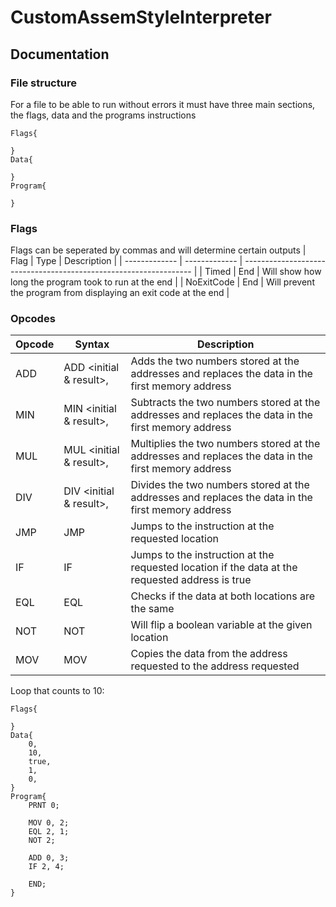 # CustomAssemStyleInterpreter

## Documentation
### File structure
For a file to be able to run without errors it must have three main sections, the flags, data and the programs instructions
```
Flags{

}
Data{

}
Program{

}
```
### Flags
Flags can be seperated by commas and will determine certain outputs
| Flag          | Type          | Description                                                       |
| ------------- | ------------- | ----------------------------------------------------------------- |
| Timed         | End           | Will show how long the program took to run at the end             |
| NoExitCode    | End           | Will prevent the program from displaying an exit code at the end  |

### Opcodes

| Opcode        | Syntax                              | Description                                                                                          |
| ------------- | ----------------------------------- | ---------------------------------------------------------------------------------------------------- |
| ADD           | ADD <initial & result>, <secondary> | Adds the two numbers stored at the addresses and replaces the data in the first memory address       |
| MIN           | MIN <initial & result>, <secondary> | Subtracts the two numbers stored at the addresses and replaces the data in the first memory address  |
| MUL           | MUL <initial & result>, <secondary> | Multiplies the two numbers stored at the addresses and replaces the data in the first memory address |
| DIV           | DIV <initial & result>, <secondary> | Divides the two numbers stored at the addresses and replaces the data in the first memory address    |
| JMP           | JMP <to>                            | Jumps to the instruction at the requested location                                                   |
| IF            | IF <boolean address> <jumpto>       | Jumps to the instruction at the requested location if the data at the requested address is true      |
| EQL           | EQL <data address> <data address>   | Checks if the data at both locations are the same                                                    |
| NOT           | NOT <data address>                  | Will flip a boolean variable at the given location                                                   |
| MOV           | MOV <data address> <to>             | Copies the data from the address requested to the address requested                                  |

Loop that counts to 10:
```
Flags{

}
Data{
	0,
	10,
	true,
	1,
	0,
}
Program{
	PRNT 0;

	MOV 0, 2;
	EQL 2, 1;
	NOT 2;

	ADD 0, 3;
	IF 2, 4;

	END;
}
```
